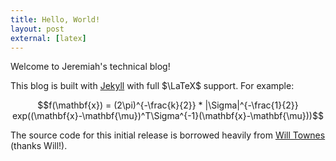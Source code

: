 ```yaml
---
title: Hello, World!
layout: post
external: [latex]
---
```


Welcome to Jeremiah's technical blog!

This blog is built with [Jekyll](http://jekyllrb.com/docs/home/) with full $\LaTeX$ support. For example:

$$f(\mathbf{x}) = (2\pi)^{-\frac{k}{2}} * |\Sigma|^{-\frac{1}{2}} exp((\mathbf{x}-\mathbf{\mu})^T\Sigma^{-1}(\mathbf{x}-\mathbf{\mu}))$$

The source code for this initial release is borrowed heavily from [Will Townes](willtownes.github.io) (thanks Will!).



